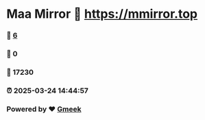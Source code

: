 # Maa Mirror :link: https://mmirror.top 
### :page_facing_up: [6](https://mmirror.top/tag.html) 
### :speech_balloon: 0 
### :hibiscus: 17230 
### :alarm_clock: 2025-03-24 14:44:57 
### Powered by :heart: [Gmeek](https://github.com/Meekdai/Gmeek)
